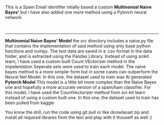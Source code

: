 This is a Spam Email identifier intially based a custom **Multinomial Naive Bayes'** but i have also added one more method using a Pytorch neural network


<br>
<hr>

**Multinomial Naive Bayes' Model**
    the src directory includes a naive.py file that contains the implementation of said method using only base python functions and numpy. The test data are saved in a .csv format in the data folder, and is extracted using the Pandas Library. Instead of using scikit learn, I have used a custom built Count VEctorizer method in the impelentation Seperate sets were used to train each model. The naive bayes method is a more simpler form but in some cases can outperform the Neural Net Model. In this one, the dataset used to train was AI generated
**Pytorch Model**
    This model is a little bit more complex than the Naive Bayes one and hopefully a more accurate version of a spam/ham classifier. For this model, I have used the CountVectorizer method from sci-kit learn instead of using a custom built one. In this one, the dataset used to train has been pulled from kaggle
    



You know the drill, run the code using <it>git pull</it> or like donwlaoad zip and install all required librares from the text and play with it thouself as well :)
